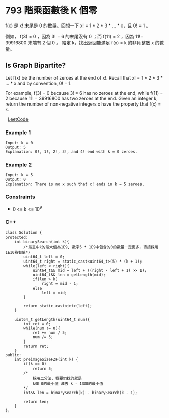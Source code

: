 # 793 階乘函數後 K 個零

f(x) 是 x! 末尾是 0 的數量。回想一下 x! = 1 * 2 * 3 * ... * x，且 0! = 1 。

例如， f(3) = 0 ，因為 3! = 6 的末尾沒有 0 ；而 f(11) = 2 ，因為 11!= 39916800 末端有 2 個 0 。
給定 k，找出返回能滿足 f(x) = k 的非負整數 x 的數量。



##  Is Graph Bipartite?

Let f(x) be the number of zeroes at the end of x!. Recall that x! = 1 * 2 * 3 * ... * x and by convention, 0! = 1.

For example, f(3) = 0 because 3! = 6 has no zeroes at the end, while f(11) = 2 because 11! = 39916800 has two zeroes at the end.
Given an integer k, return the number of non-negative integers x have the property that f(x) = k.

 
[LeetCode](https://leetcode.cn/problems/preimage-size-of-factorial-zeroes-function/)


### Example 1

```
Input: k = 0
Output: 5
Explanation: 0!, 1!, 2!, 3!, and 4! end with k = 0 zeroes.
```

### Example 2

```
Input: k = 5
Output: 0
Explanation: There is no x such that x! ends in k = 5 zeroes.
```


### Constraints

* 0 <= k <= 10<sup>9</sup>


### C++ 
```
class Solution {
protected:
    int binarySearch(int k){
        /*最意中k的最大值為1E9, 數字5 * 1E9中包含的0的數量一定更多，直接採用1E10為右值*/
        uint64_t left = 0;
        uint64_t right = static_cast<uint64_t>(5) * (k + 1);
        while(left < right){
            uint64_t&& mid = left + ((right - left + 1) >> 1);
            uint64_t&& len = getLength(mid);
            if(len > k)
                right = mid - 1;
            else 
                left = mid;
        }

        return static_cast<int>(left);
    }

    uint64_t getLength(uint64_t num){
        int ret = 0;
        while(num != 0){
            ret += num / 5;
            num /= 5;
        }
        return ret;
    }
public:
    int preimageSizeFZF(int k) {
        if(k == 0)
            return 5;
        /*
            採用二分法，我要們找的就是
            k個 0的最小值 減去 k - 1個0的最小值
        */
        int&& len = binarySearch(k) - binarySearch(k - 1);
        
        return len;
    }
};
```
